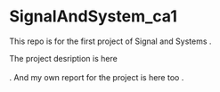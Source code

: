 # SignalAndSystem_ca1
This repo is for the first project of Signal and Systems . 

The project desription is <a link="https://github.com/matahho/SignalAndSystem_ca1/blob/main/ca1.pdf">here</a> <br><br>.
And my own report for the project is <a link="https://github.com/matahho/SignalAndSystem_ca1/blob/main/p1.pdf">here</a> too . 
